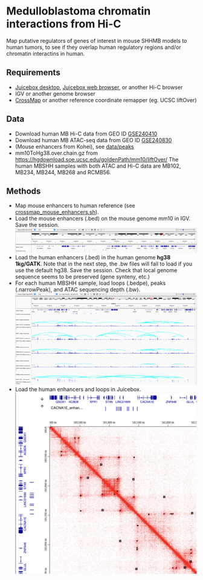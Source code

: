 # Medulloblastoma chromatin interactions from Hi-C
Map putative regulators of genes of interest in mouse SHHMB models to human tumors, to see if they overlap human regulatory regions and/or chromatin interactins in human.

## Requirements
- [Juicebox desktop](https://github.com/aidenlab/JuiceboxGUI/releases), [Juicebox web browser](https://aidenlab.org/juicebox/), or another Hi-C browser
- IGV or another genome browser
- [CrossMap](https://crossmap.sourceforge.net/) or another reference coordinate remapper (eg. UCSC liftOver) 

## Data
- Download human MB Hi-C data from GEO ID [GSE240410](https://www.ncbi.nlm.nih.gov/geo/query/acc.cgi?acc=GSE240410)
- Download human MB ATAC-seq data from GEO ID [GSE240830](https://www.ncbi.nlm.nih.gov/geo/query/acc.cgi?acc=GSE240830)
- (Mouse enhancers from Kohei), see [data/peaks](../data/peaks)
- mm10ToHg38.over.chain.gz from https://hgdownload.soe.ucsc.edu/goldenPath/mm10/liftOver/
The human MBSHH samples with both ATAC and Hi-C data are MB102, MB234, MB244, MB268 and RCMB56.

## Methods
- Map mouse enhancers to human reference (see [crossmap_mouse_enhancers.sh](../scripts/crossmap_mouse_enhancers.sh)).
- Load the mouse enhancers (.bed) on the mouse genome mm10 in IGV. Save the session.
![Figure 1](docs/Cacna1e_mouse_igv.png)
- Load the human enhancers (.bed) in the human genome **hg38 1kg/GATK**. Note that in the next step, the .bw files will fail to load if you use the default hg38. Save the session. Check that local genome sequence seems to be preserved (gene synteny, etc.)
- For each human MBSHH sample, load loops (.bedpe), peaks (.narrowPeak), and ATAC sequencing depth (.bw).
![Figure 2](docs/CACNA1E_human_igv.png)
- Load the human enhancers and loops in Juicebox. ![Figure 3](docs/CACNA1E_human_jb.png)
